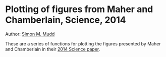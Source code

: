 Plotting of figures from Maher and Chamberlain, Science, 2014
==============================================================

Author: [Simon M. Mudd](http://www.geos.ed.ac.uk/homes/smudd)

These are a series of functions for plotting the figures presented by Maher and Chamberlain in their [2014 Science paper](http://www.sciencemag.org/content/343/6178/1502.full). 
